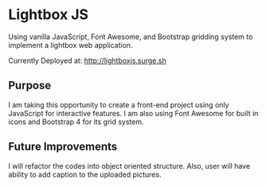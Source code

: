 # Lightbox JS
Using vanilla JavaScript, Font Awesome, and Bootstrap gridding system to implement a lightbox web application.

Currently Deployed at: http://lightboxjs.surge.sh

## Purpose
I am taking this opportunity to create a front-end project using only JavaScript for interactive features.  I am also using Font Awesome for built in icons and Bootstrap 4 for its grid system.

## Future Improvements
I will refactor the codes into object oriented structure.  Also, user will have ability to add caption to the uploaded pictures.
